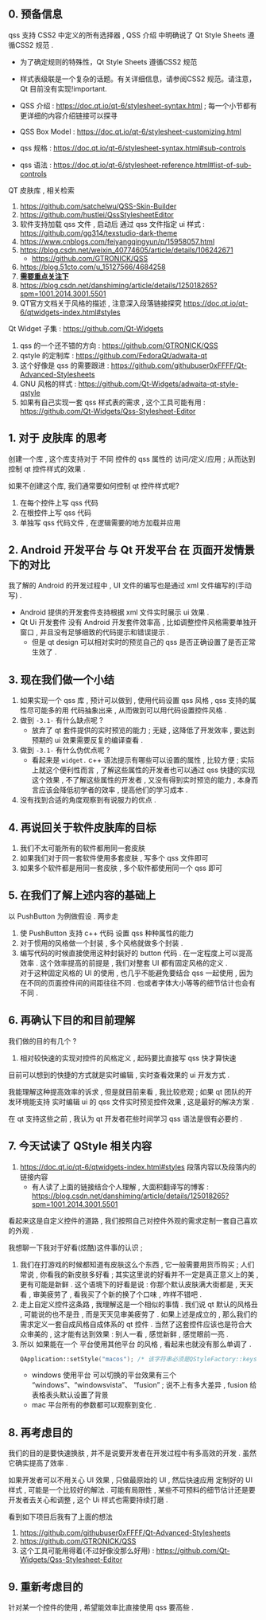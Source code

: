
## 0. 预备信息
qss 支持 CSS2 中定义的所有选择器 , QSS 介绍 中明确说了 Qt Style Sheets 遵循CSS2 规范 . 
- 为了确定规则的特殊性，Qt Style Sheets 遵循CSS2 规范
- 样式表级联是一个复杂的话题。有关详细信息，请参阅CSS2 规范。请注意，Qt 目前没有实现!important.


- QSS 介绍 : https://doc.qt.io/qt-6/stylesheet-syntax.html ; 每一个小节都有更详细的内容介绍链接可以探寻
- QSS Box Model : https://doc.qt.io/qt-6/stylesheet-customizing.html
- qss 规格 : https://doc.qt.io/qt-6/stylesheet-syntax.html#sub-controls
- qss 语法 : https://doc.qt.io/qt-6/stylesheet-reference.html#list-of-sub-controls


QT 皮肤库 , 相关检索
1. https://github.com/satchelwu/QSS-Skin-Builder
2. https://github.com/hustlei/QssStylesheetEditor
3. 软件支持加载 qss 文件 , 启动后 通过 qss 文件指定 ui 样式 : https://github.com/gg314/texstudio-dark-theme
4. https://www.cnblogs.com/feiyangqingyun/p/15958057.html
5. https://blog.csdn.net/weixin_40774605/article/details/106242671
    - https://github.com/GTRONICK/QSS
6. https://blog.51cto.com/u_15127566/4684258
7. [**需要重点关注下**](https://bcgsoft.com/products.htm)
8. https://blog.csdn.net/danshiming/article/details/125018265?spm=1001.2014.3001.5501
9. QT官方文档关于风格的描述 , 注意深入段落链接探究  https://doc.qt.io/qt-6/qtwidgets-index.html#styles



Qt Widget 子集 : https://github.com/Qt-Widgets 
1. qss 的一个还不错的方向 : https://github.com/GTRONICK/QSS
2. qstyle 的定制库 : https://github.com/FedoraQt/adwaita-qt
3. 这个好像是 qss 的需要跟进 : https://github.com/githubuser0xFFFF/Qt-Advanced-Stylesheets
4. GNU 风格的样式 : https://github.com/Qt-Widgets/adwaita-qt-style-qstyle
5. 如果有自己实现一套 qss 样式表的需求 , 这个工具可能有用 : https://github.com/Qt-Widgets/Qss-Stylesheet-Editor



## 1. 对于 皮肤库 的思考
创建一个库 , 这个库支持对于 不同 控件的 qss 属性的 访问/定义/应用 ; 从而达到控制 qt 控件样式的效果 .

如果不创建这个库, 我们通常要如何控制 qt 控件样式呢?
1. 在每个控件上写 qss 代码
2. 在根控件上写 qss 代码
3. 单独写 qss 代码文件 , 在逻辑需要的地方加载并应用


## 2. Android 开发平台 与 Qt 开发平台 在 页面开发情景下的对比
我了解的 Android 的开发过程中 , UI 文件的编写也是通过 xml 文件编写的(手动写) . 
- Android 提供的开发套件支持根据 xml 文件实时展示 ui 效果 . 
- Qt Ui 开发套件 没有 Android 开发套件效率高 , 比如调整控件风格需要单独开窗口 , 并且没有足够细致的代码提示和错误提示 . 
  - 但是 qt design 可以相对实时的预览自己的 qss 是否正确设置了是否正常生效了 . 

## 3. 现在我们做一个小结
1. 如果实现一个 qss 库 , 预计可以做到 , 使用代码设置 qss 风格 , qss 支持的属性尽可能多的用 代码抽象出来 , 从而做到可以用代码设置控件风格 . 
2. 做到 `-3.1-` 有什么缺点呢 ?
   - 放弃了 qt 套件提供的实时预览的能力 ; 无疑 , 这降低了开发效率 , 要达到预期的 ui 效果需要反复的编译查看 . 
3. 做到 `-3.1-` 有什么伪优点呢 ? 
   - 看起来是 `widget.` c++ 语法提示有哪些可以设置的属性 , 比较方便 ; 实际上就这个便利性而言 , 了解这些属性的开发者也可以通过 qss 快捷的实现这个效果 , 不了解这些属性的开发者 , 又没有得到实时预览的能力 , 本身而言应该会降低初学者的效率 , 提高他们的学习成本 . 
4. 没有找到合适的角度观察到有说服力的优点 . 


## 4. 再说回关于软件皮肤库的目标 
1. 我们不太可能所有的软件都用同一套皮肤
2. 如果我们对于同一套软件使用多套皮肤 , 写多个 qss 文件即可
3. 如果多个软件都是用同一套皮肤 , 多个软件都使用同一个 qss 即可


## 5. 在我们了解上述内容的基础上

以 PushButton 为例做假设 . 两步走
1. 使 PushButton 支持 c++ 代码 设置 qss 种种属性的能力
2. 对于惯用的风格做一个封装 , 多个风格就做多个封装 . 
3. 编写代码的时候直接使用这种封装好的 button 代码 . 在一定程度上可以提高效率 . 
    这个效率提高的前提是 , 我们对整套 UI 都有固定风格的定义 .  
    对于这种固定风格的 UI 的使用 , 也几乎不能避免要结合 qss 一起使用 , 因为在不同的页面控件间的间距往往不同 . 
    也或者字体大小等等的细节估计也会有不同 . 


## 6. 再确认下目的和目前理解

我们做的目的有几个 ?
1. 相对较快速的实现对控件的风格定义 , 起码要比直接写 qss 快才算快速 

目前可以想到的快捷的方式就是实时编辑 , 实时查看效果的 ui 开发方式 . 

我能理解这种提高效率的诉求 , 但是就目前来看 , 我比较悲观 ; 
如果 qt 团队的开发环境能支持 实时编辑 ui 的 qss 文件实时预览控件效果 , 这是最好的解决方案 . 

在 qt 支持这些之前 , 我认为 qt 开发者花些时间学习 qss 语法是很有必要的 . 


## 7. 今天试读了 QStyle 相关内容
1. https://doc.qt.io/qt-6/qtwidgets-index.html#styles 段落内容以及段落内的链接内容
   - 有人读了上面的链接结合个人理解 , 大面积翻译写的博客 : https://blog.csdn.net/danshiming/article/details/125018265?spm=1001.2014.3001.5501 

看起来这是自定义控件的道路 , 我们按照自己对控件外观的需求定制一套自己喜欢的外观 . 

我想聊一下我对于好看(炫酷)这件事的认识 ; 
1. 我们在打游戏的时候都知道有皮肤这么个东西 , 它一般需要用货币购买 ; 
   人们常说 , 你看我的新皮肤多好看 ; 其实这里说的好看并不一定是真正意义上的美 , 更有可能是新鲜 . 
   这个语境下的好看是说 : 你那个默认皮肤满大街都是 , 天天看 , 审美疲劳了 , 看我买了个新的换了个口味 , 咋样不错吧 . 
2. 走上自定义控件这条路 , 我理解这是一个相似的事情 . 
   我们说 qt 默认的风格丑 , 可能说的也不是丑 , 而是天天见审美疲劳了 . 
   如果上述是成立的 , 那么我们的需求定义一套自成风格自成体系的 qt 控件 . 
   当然了这套控件应该也是符合大众审美的 , 这才能有达到效果 : 别人一看 , 感觉新鲜 , 感觉眼前一亮 . 
3. 所以 如果能在一个 平台使用其他平台 的风格 , 看起来也就没有那么单调了 . 
    ```c++
    QApplication::setStyle("macos"); /* 该字符串必须是QStyleFactory::keys () 之一，通常是“windows”、“windowsvista”、 “fusion”或“macos”之一。样式名称不区分大小写。 */
    ```
   - windows 使用平台 可以切换的平台效果有三个 “windows”、“windowsvista”、 “fusion” ; 说不上有多大差异 , fusion 给表格表头默认设置了背景
   - mac 平台所有的参数都可以观察到变化 . 

## 8. 再考虑目的

我们的目的是要快速换肤 , 并不是说要开发者在开发过程中有多高效的开发 . 虽然它确实提高了效率 . 

如果开发者可以不用关心 UI 效果 , 只做最原始的 UI , 然后快速应用 定制好的 UI 样式 , 可能是一个比较好的解法 . 
可能有局限性 , 某些不可预料的细节估计还是要开发者去关心和调整 , 这个 Ui 样式也需要持续打磨 . 

看到如下项目后我有了上面的想法
1. https://github.com/githubuser0xFFFF/Qt-Advanced-Stylesheets
2. https://github.com/GTRONICK/QSS
3. 这个工具可能用得着(不过好像没那么好用) : https://github.com/Qt-Widgets/Qss-Stylesheet-Editor

## 9. 重新考虑目的

针对某一个控件的使用 , 希望能效率比直接使用 qss 要高些 . 







